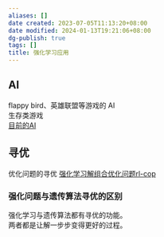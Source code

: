 ```yaml
---
aliases: []
date created: 2023-07-05T11:13:20+08:00
date modified: 2024-01-13T19:21:06+08:00
dg-publish: true
tags: []
title: 强化学习应用
---
```


## AI
flappy bird、英雄联盟等游戏的 AI  
生存类游戏  
[目前的AI](../../创建、效率与技巧/AI/ai发展/目前的AI.md)
## 寻优
优化问题的寻优 [强化学习解组合优化问题rl-cop](../../../5%20数理化生/运筹学/机器学习求解工具/强化学习解组合优化问题rl-cop.md)
### 强化问题与遗传算法寻优的区别
强化学习与遗传算法都有寻优的功能。  
两者都是让解一步步变得更好的过程。